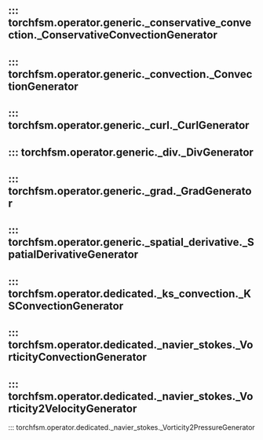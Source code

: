 ::: torchfsm.operator.generic._conservative_convection._ConservativeConvectionGenerator
---
::: torchfsm.operator.generic._convection._ConvectionGenerator
---
::: torchfsm.operator.generic._curl._CurlGenerator
---
::: torchfsm.operator.generic._div._DivGenerator
---
::: torchfsm.operator.generic._grad._GradGenerator
---
::: torchfsm.operator.generic._spatial_derivative._SpatialDerivativeGenerator
---
::: torchfsm.operator.dedicated._ks_convection._KSConvectionGenerator
---
::: torchfsm.operator.dedicated._navier_stokes._VorticityConvectionGenerator
---
::: torchfsm.operator.dedicated._navier_stokes._Vorticity2VelocityGenerator
---
::: torchfsm.operator.dedicated._navier_stokes._Vorticity2PressureGenerator